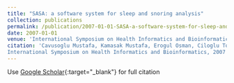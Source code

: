 ```yaml
---
title: "SASA: a software system for sleep and snoring analysis"
collection: publications
permalink: /publication/2007-01-01-SASA-a-software-system-for-sleep-and-snoring-analysis
date: 2007-01-01
venue: 'International Symposium on Health Informatics and Bioinformatics'
citation: 'Cavusoglu Mustafa, Kamasak Mustafa, Erogul Osman, Ciloglu Tolga, Akcam Timur, Serinagaoglu Yesim, SASA: a software system for sleep and snoring analysis"
International Symposium on Health Informatics and Bioinformatics, 2007'
---
```

Use [Google Scholar](https://scholar.google.com/scholar?q=SASA:+a+software+system+for+sleep+and+snoring+analysis){:target="_blank"} for full citation